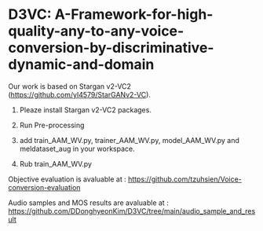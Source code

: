 # D3VC: A-Framework-for-high-quality-any-to-any-voice-conversion-by-discriminative-dynamic-and-domain



Our work is based on Stargan v2-VC2 (https://github.com/yl4579/StarGANv2-VC). 

1. Pleaze install Stargan v2-VC2 packages.

2. Run Pre-processing

3. add train_AAM_WV.py, trainer_AAM_WV.py, model_AAM_WV.py and meldataset_aug in your workspace.

4. Rub train_AAM_WV.py

Objective evaluation is avaluable at : https://github.com/tzuhsien/Voice-conversion-evaluation

Audio samples and MOS results are avaluable at : https://github.com/DDonghyeonKim/D3VC/tree/main/audio_sample_and_result
